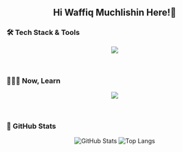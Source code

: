 <div align="center">

## Hi Waffiq Muchlishin Here!👋

</div>

### 🛠️ Tech Stack & Tools

<div align="center">
  
![](https://skillicons.dev/icons?i=flutter,dart,nodejs,laravel,mysql,html,css,git,github,postman,androidstudio&perline=10)

<br>

<div align="left">
  
### 🧑🏻‍💻 Now, Learn

</div>

![](https://skillicons.dev/icons?i=react,nextjs,prisma,rust,linux&perline=10)

<br>

<div align="left">
  
### 📶 GitHub Stats

</div>

![GitHub Stats](https://github-readme-stats.vercel.app/api?username=Wapikkk&show_icons=true&theme=dark&hide_border=true)
![Top Langs](https://github-readme-stats.vercel.app/api/top-langs/?username=Wapikkk&layout=compact&theme=dark)

</div>
